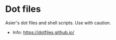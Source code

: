 # Dot files #

Asier's dot files and shell scripts. Use with caution.

+ Info: https://dotfiles.github.io/
